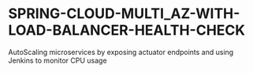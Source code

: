 # SPRING-CLOUD-MULTI_AZ-WITH-LOAD-BALANCER-HEALTH-CHECK
AutoScaling microservices by exposing actuator endpoints and using Jenkins to monitor CPU usage



